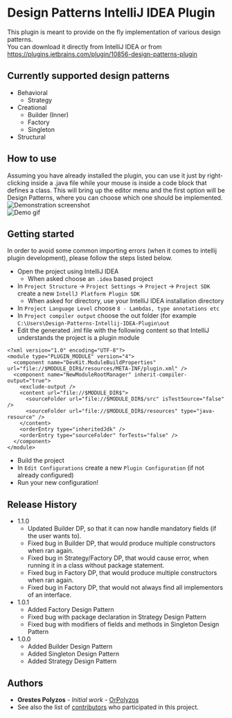 # Design Patterns IntelliJ IDEA Plugin
This plugin is meant to provide on the fly implementation of various design patterns. <br/>
You can download it directly from IntelliJ IDEA or from https://plugins.jetbrains.com/plugin/10856-design-patterns-plugin

## Currently supported design patterns
* Behavioral
  * Strategy
* Creational
  * Builder (Inner)
  * Factory
  * Singleton
* Structural

## How to use
Assuming you have already installed the plugin, you can use it just by right-clicking inside a .java file while your mouse is inside a code block that defines a class. This will bring up the editor menu and the first option will be Design Patterns, where you can choose which one should be implemented.<br/>
![Demonstration screenshot](/../screenshots/Demonstration.png?raw=true)<br/>
![Demo gif](/../screenshots/BuilderDemo.gif?raw=true)

## Getting started
In order to avoid some common importing errors (when it comes to intellij plugin development), please follow the steps listed below.<br/>
* Open the project using IntelliJ IDEA
  * When asked choose an `.idea` based project
* In `Project Structure` -> `Project Settings` -> `Project` -> `Project SDK` create a new `IntellJ Platform Plugin SDK`</br>
  * When asked for directory, use your IntelliJ IDEA installation directory 
* In `Project Language Level` choose `8 - Lambdas, type annotations etc` 
* In `Project compiler output` choose the out folder (for example `C:\Users\Design-Patterns-Intellij-IDEA-Plugin\out`
* Edit the generated .iml file with the following content so that IntelliJ understands the project is a plugin module
```
<?xml version="1.0" encoding="UTF-8"?>
<module type="PLUGIN_MODULE" version="4">
  <component name="DevKit.ModuleBuildProperties" url="file://$MODULE_DIR$/resources/META-INF/plugin.xml" />
  <component name="NewModuleRootManager" inherit-compiler-output="true">
    <exclude-output />
    <content url="file://$MODULE_DIR$">
      <sourceFolder url="file://$MODULE_DIR$/src" isTestSource="false" />
      <sourceFolder url="file://$MODULE_DIR$/resources" type="java-resource" />
    </content>
    <orderEntry type="inheritedJdk" />
    <orderEntry type="sourceFolder" forTests="false" />
  </component>
</module>
```
* Build the project
* In `Edit Configurations` create a new `Plugin Configuration` (if not already configured)
* Run your new configuration!

## Release History
* 1.1.0
  * Updated Builder DP, so that it can now handle mandatory fields (if the user wants to).
  * Fixed bug in Builder DP, that would produce multiple constructors when ran again.
  * Fixed bug in Strategy/Factory DP, that would cause error, when running it in a class without package statement.
  * Fixed bug in Factory DP, that would produce multiple constructors when ran again.
  * Fixed bug in Factory DP, that would not always find all implementors of an interface.  
* 1.0.1
  * Added Factory Design Pattern 
  * Fixed bug with package declaration in Strategy Design Pattern 
  * Fixed bug with modifiers of fields and methods in Singleton Design Pattern
* 1.0.0
  * Added Builder Design Pattern
  * Added Singleton Design Pattern
  * Added Strategy Design Pattern

## Authors
* **Orestes Polyzos** - *Initial work* - [OrPolyzos](https://github.com/OrPolyzos)
* See also the list of [contributors](https://github.com/OrPolyzos/Design-Patterns-Intellij-IDEA-Plugin/contributors) who participated in this project.
